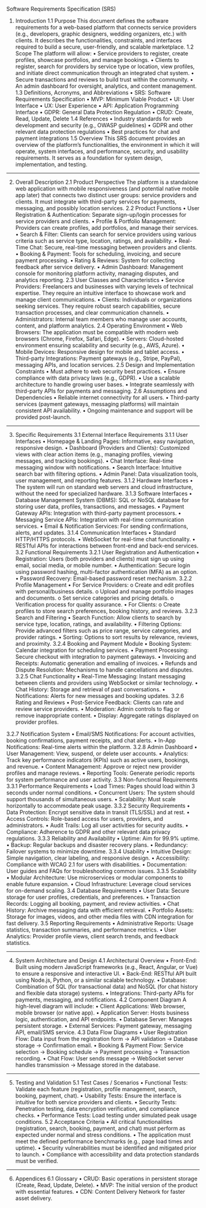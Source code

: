 
Software Requirements Specification (SRS)
1. Introduction
1.1 Purpose
This document defines the software requirements for a web-based platform that connects service providers (e.g., developers, graphic designers, wedding organizers, etc.) with clients. It describes the functionalities, constraints, and interfaces required to build a secure, user-friendly, and scalable marketplace.
1.2 Scope
The platform will allow:
•	Service providers to register, create profiles, showcase portfolios, and manage bookings.
•	Clients to register, search for providers by service type or location, view profiles, and initiate direct communication through an integrated chat system.
•	Secure transactions and reviews to build trust within the community.
•	An admin dashboard for oversight, analytics, and content management.
1.3 Definitions, Acronyms, and Abbreviations
•	SRS: Software Requirements Specification
•	MVP: Minimum Viable Product
•	UI: User Interface
•	UX: User Experience
•	API: Application Programming Interface
•	GDPR: General Data Protection Regulation
•	CRUD: Create, Read, Update, Delete
1.4 References
•	Industry standards for web development and security (e.g., OWASP guidelines)
•	GDPR and other relevant data protection regulations
•	Best practices for chat and payment integrations
1.5 Overview
This SRS document provides an overview of the platform’s functionalities, the environment in which it will operate, system interfaces, and performance, security, and usability requirements. It serves as a foundation for system design, implementation, and testing.
________________________________________


2. Overall Description
2.1 Product Perspective
The platform is a standalone web application with mobile responsiveness (and potential native mobile app later) that connects two distinct user groups: service providers and clients. It must integrate with third-party services for payments, messaging, and possibly location services.
2.2 Product Functions
•	User Registration & Authentication: Separate sign-up/login processes for service providers and clients.
•	Profile & Portfolio Management: Providers can create profiles, add portfolios, and manage their services.
•	Search & Filter: Clients can search for service providers using various criteria such as service type, location, ratings, and availability.
•	Real-Time Chat: Secure, real-time messaging between providers and clients.
•	Booking & Payment: Tools for scheduling, invoicing, and secure payment processing.
•	Rating & Reviews: System for collecting feedback after service delivery.
•	Admin Dashboard: Management console for monitoring platform activity, managing disputes, and analytics reporting.
2.3 User Classes and Characteristics
•	Service Providers: Freelancers and businesses with varying levels of technical expertise. They require an intuitive interface to showcase work and manage client communications.
•	Clients: Individuals or organizations seeking services. They require robust search capabilities, secure transaction processes, and clear communication channels.
•	Administrators: Internal team members who manage user accounts, content, and platform analytics.
2.4 Operating Environment
•	Web Browsers: The application must be compatible with modern web browsers (Chrome, Firefox, Safari, Edge).
•	Servers: Cloud-hosted environment ensuring scalability and security (e.g., AWS, Azure).
•	Mobile Devices: Responsive design for mobile and tablet access.
•	Third-party Integrations: Payment gateways (e.g., Stripe, PayPal), messaging APIs, and location services.
2.5 Design and Implementation Constraints
•	Must adhere to web security best practices.
•	Ensure compliance with data privacy laws (e.g., GDPR).
•	Use a scalable architecture to handle growing user bases.
•	Integrate seamlessly with third-party APIs for payments and messaging.
2.6 Assumptions and Dependencies
•	Reliable internet connectivity for all users.
•	Third-party services (payment gateways, messaging platforms) will maintain consistent API availability.
•	Ongoing maintenance and support will be provided post-launch.
________________________________________
3. Specific Requirements
3.1 External Interface Requirements
3.1.1 User Interfaces
•	Homepage & Landing Pages: Informative, easy navigation, responsive design.
•	Dashboard (Providers and Clients): Customized views with clear action items (e.g., managing profiles, viewing messages, and tracking bookings).
•	Chat Interface: Real-time messaging window with notifications.
•	Search Interface: Intuitive search bar with filtering options.
•	Admin Panel: Data visualization tools, user management, and reporting features.
3.1.2 Hardware Interfaces
•	The system will run on standard web servers and cloud infrastructure, without the need for specialized hardware.
3.1.3 Software Interfaces
•	Database Management System (DBMS): SQL or NoSQL database for storing user data, profiles, transactions, and messages.
•	Payment Gateway APIs: Integration with third-party payment processors.
•	Messaging Service APIs: Integration with real-time communication services.
•	Email & Notification Services: For sending confirmations, alerts, and updates.
3.1.4 Communication Interfaces
•	Standard HTTP/HTTPS protocols.
•	WebSocket for real-time chat functionality.
•	RESTful APIs for interactions between front-end and back-end services.
3.2 Functional Requirements
3.2.1 User Registration and Authentication
•	Registration: Users (both providers and clients) must sign up using email, social media, or mobile number.
•	Authentication: Secure login using password hashing, multi-factor authentication (MFA) as an option.
•	Password Recovery: Email-based password reset mechanism.
3.2.2 Profile Management
•	For Service Providers:
o	Create and edit profiles with personal/business details.
o	Upload and manage portfolio images and documents.
o	Set service categories and pricing details.
o	Verification process for quality assurance.
•	For Clients:
o	Create profiles to store search preferences, booking history, and reviews.
3.2.3 Search and Filtering
•	Search Function: Allow clients to search by service type, location, ratings, and availability.
•	Filtering Options: Provide advanced filters such as price range, service categories, and provider ratings.
•	Sorting: Options to sort results by relevance, reviews, and proximity.
3.2.4 Booking and Payment Module
•	Booking System: Calendar integration for scheduling services.
•	Payment Processing: Secure checkout with integration to payment gateways.
•	Invoicing and Receipts: Automatic generation and emailing of invoices.
•	Refunds and Dispute Resolution: Mechanisms to handle cancellations and disputes.
3.2.5 Chat Functionality
•	Real-Time Messaging: Instant messaging between clients and providers using WebSocket or similar technology.
•	Chat History: Storage and retrieval of past conversations.
•	Notifications: Alerts for new messages and booking updates.
3.2.6 Rating and Reviews
•	Post-Service Feedback: Clients can rate and review service providers.
•	Moderation: Admin controls to flag or remove inappropriate content.
•	Display: Aggregate ratings displayed on provider profiles.


3.2.7 Notification System
•	Email/SMS Notifications: For account activities, booking confirmations, payment receipts, and chat alerts.
•	In-App Notifications: Real-time alerts within the platform.
3.2.8 Admin Dashboard
•	User Management: View, suspend, or delete user accounts.
•	Analytics: Track key performance indicators (KPIs) such as active users, bookings, and revenue.
•	Content Management: Approve or reject new provider profiles and manage reviews.
•	Reporting Tools: Generate periodic reports for system performance and user activity.
3.3 Non-functional Requirements
3.3.1 Performance Requirements
•	Load Times: Pages should load within 3 seconds under normal conditions.
•	Concurrent Users: The system should support thousands of simultaneous users.
•	Scalability: Must scale horizontally to accommodate peak usage.
3.3.2 Security Requirements
•	Data Protection: Encrypt sensitive data in transit (TLS/SSL) and at rest.
•	Access Controls: Role-based access for users, providers, and administrators.
•	Audit Trails: Log all user activities for security audits.
•	Compliance: Adherence to GDPR and other relevant data privacy regulations.
3.3.3 Reliability and Availability
•	Uptime: Aim for 99.9% uptime.
•	Backup: Regular backups and disaster recovery plans.
•	Redundancy: Failover systems to minimize downtime.
3.3.4 Usability
•	Intuitive Design: Simple navigation, clear labeling, and responsive design.
•	Accessibility: Compliance with WCAG 2.1 for users with disabilities.
•	Documentation: User guides and FAQs for troubleshooting common issues.
3.3.5 Scalability
•	Modular Architecture: Use microservices or modular components to enable future expansion.
•	Cloud Infrastructure: Leverage cloud services for on-demand scaling.
3.4 Database Requirements
•	User Data: Secure storage for user profiles, credentials, and preferences.
•	Transaction Records: Logging all booking, payment, and review activities.
•	Chat History: Archive messaging data with efficient retrieval.
•	Portfolio Assets: Storage for images, videos, and other media files with CDN integration for fast delivery.
3.5 Reporting Requirements
•	Administrative Reports: Usage statistics, transaction summaries, and performance metrics.
•	User Analytics: Provider profile views, client search trends, and feedback statistics.
________________________________________
4. System Architecture and Design
4.1 Architectural Overview
•	Front-End: Built using modern JavaScript frameworks (e.g., React, Angular, or Vue) to ensure a responsive and interactive UI.
•	Back-End: RESTful API built using Node.js, Python, or a similar scalable technology.
•	Database: Combination of SQL (for transactional data) and NoSQL (for chat history and flexible data storage) systems.
•	Integrations: Third-party APIs for payments, messaging, and notifications.
4.2 Component Diagram
A high-level diagram will include:
•	Client Applications: Web browser, mobile browser (or native app).
•	Application Server: Hosts business logic, authentication, and API endpoints.
•	Database Server: Manages persistent storage.
•	External Services: Payment gateway, messaging API, email/SMS service.
4.3 Data Flow Diagrams
•	User Registration Flow: Data input from the registration form → API validation → Database storage → Confirmation email.
•	Booking & Payment Flow: Service selection → Booking schedule → Payment processing → Transaction recording.
•	Chat Flow: User sends message → WebSocket server handles transmission → Message stored in the database.
________________________________________

5. Testing and Validation
5.1 Test Cases / Scenarios
•	Functional Tests: Validate each feature (registration, profile management, search, booking, payment, chat).
•	Usability Tests: Ensure the interface is intuitive for both service providers and clients.
•	Security Tests: Penetration testing, data encryption verification, and compliance checks.
•	Performance Tests: Load testing under simulated peak usage conditions.
5.2 Acceptance Criteria
•	All critical functionalities (registration, search, booking, payment, and chat) must perform as expected under normal and stress conditions.
•	The application must meet the defined performance benchmarks (e.g., page load times and uptime).
•	Security vulnerabilities must be identified and mitigated prior to launch.
•	Compliance with accessibility and data protection standards must be verified.
________________________________________
6. Appendices
6.1 Glossary
•	CRUD: Basic operations in persistent storage (Create, Read, Update, Delete).
•	MVP: The initial version of the product with essential features.
•	CDN: Content Delivery Network for faster asset delivery.




